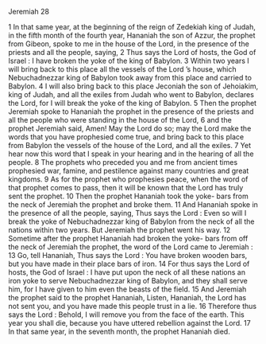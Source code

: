 Jeremiah 28

1	In that same year, at the beginning of the reign of Zedekiah king of Judah, in the fifth month of the fourth year, Hananiah the son of Azzur, the prophet from Gibeon, spoke to me in the house of the Lord, in the presence of the priests and all the people, saying,
2	Thus says the Lord of hosts, the God of Israel : I have broken the yoke of the king of Babylon.
3	Within two years I will bring back to this place all the vessels of the Lord ’s house, which Nebuchadnezzar king of Babylon took away from this place and carried to Babylon.
4	I will also bring back to this place Jeconiah the son of Jehoiakim, king of Judah, and all the exiles from Judah who went to Babylon, declares the Lord, for I will break the yoke of the king of Babylon.
5	Then the prophet Jeremiah spoke to Hananiah the prophet in the presence of the priests and all the people who were standing in the house of the Lord,
6	and the prophet Jeremiah said, Amen! May the Lord do so; may the Lord make the words that you have prophesied come true, and bring back to this place from Babylon the vessels of the house of the Lord, and all the exiles.
7	Yet hear now this word that I speak in your hearing and in the hearing of all the people.
8	The prophets who preceded you and me from ancient times prophesied war, famine, and pestilence against many countries and great kingdoms.
9	As for the prophet who prophesies peace, when the word of that prophet comes to pass, then it will be known that the Lord has truly sent the prophet.
10	Then the prophet Hananiah took the yoke- bars from the neck of Jeremiah the prophet and broke them.
11	And Hananiah spoke in the presence of all the people, saying, Thus says the Lord : Even so will I break the yoke of Nebuchadnezzar king of Babylon from the neck of all the nations within two years. But Jeremiah the prophet went his way.
12	Sometime after the prophet Hananiah had broken the yoke- bars from off the neck of Jeremiah the prophet, the word of the Lord came to Jeremiah :
13	Go, tell Hananiah, Thus says the Lord : You have broken wooden bars, but you have made in their place bars of iron.
14	For thus says the Lord of hosts, the God of Israel : I have put upon the neck of all these nations an iron yoke to serve Nebuchadnezzar king of Babylon, and they shall serve him, for I have given to him even the beasts of the field.
15	And Jeremiah the prophet said to the prophet Hananiah, Listen, Hananiah, the Lord has not sent you, and you have made this people trust in a lie.
16	Therefore thus says the Lord : Behold, I will remove you from the face of the earth. This year you shall die, because you have uttered rebellion against the Lord.
17	In that same year, in the seventh month, the prophet Hananiah died.

